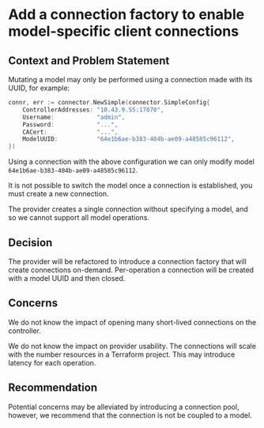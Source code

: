 # Add a connection factory to enable model-specific client connections

## Context and Problem Statement

Mutating a model may only be performed using a connection made with its UUID, for example:

```go
connr, err := connector.NewSimple(connector.SimpleConfig{
    ControllerAddresses: "10.43.9.55:17070",
    Username:            "admin",
    Password:            "...",
    CACert:              "...",
    ModelUUID:           "64e1b6ae-b383-404b-ae09-a48585c96112",
})
```

Using a connection with the above configuration we can only modify model `64e1b6ae-b383-404b-ae09-a48585c96112`.

It is not possible to switch the model once a connection is established, you must create a new connection.

The provider creates a single connection without specifying a model, and so we cannot support all model operations.

## Decision

The provider will be refactored to introduce a connection factory that will create connections on-demand. Per-operation a connection will be created with a model UUID and then closed. 

## Concerns

We do not know the impact of opening many short-lived connections on the controller. 

We do not know the impact on provider usability. The connections will scale with the number resources in a Terraform project. This may introduce latency for each operation. 

## Recommendation

Potential concerns may be alleviated by introducing a connection pool, however, we recommend that the connection is not be coupled to a model.
